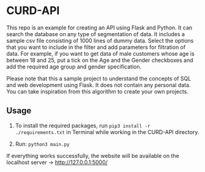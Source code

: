 # CURD-API

This repo is an example for creating an API using Flask and Python. It can search the database on any type of segmentation of data. 
It includes a sample csv file consisting of 1000 lines of dummy data. Select the options that you want to include in the filter and add parameters for filtration of data.
For example, if you want to get data of male customers whose age is between 18 and 25, put a tick on the Age and the Gender checkboxes and add the required age group and gender specification.

Please note that this a sample project to understand the concepts of SQL and web development using Flask. It does not contain any personal data. You can take inspiration from this algorithm to create your own projects.

## Usage
1. To install the required packages, run `pip3 install -r ./requirements.txt` in Terminal while working in the CURD-API directory. 

2. Run: `python3 main.py`
  
If everything works successfully, the website will be available on the localhost server -> http://127.0.0.1:5000/
